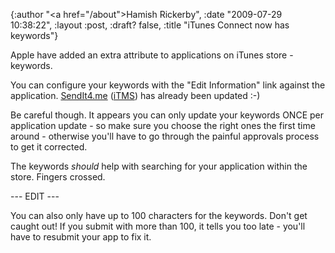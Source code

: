 {:author "<a href=\"/about\">Hamish Rickerby</a>", :date "2009-07-29 10:38:22", :layout :post, :draft? false, :title "iTunes Connect now has keywords"}

Apple have added an extra attribute to applications on iTunes store - keywords.

You can configure your keywords with the "Edit Information" link against the application.  <a href="http://sendit4.me">SendIt4.me</a> (<a href="http://itunes.apple.com/WebObjects/MZStore.woa/wa/viewSoftware?id=302871160&mt=8&s=143441">iTMS</a>) has already been updated :-)

Be careful though.  It appears you can only update your keywords ONCE per application update - so make sure you choose the right ones the first time around - otherwise you'll have to go through the painful approvals process to get it corrected.

The keywords <em>should</em> help with searching for your application within the store.  Fingers crossed.

--- EDIT ---

You can also only have up to 100 characters for the keywords.  Don't get caught out!  If you submit with more than 100, it tells you too late - you'll have to resubmit your app to fix it.

 
